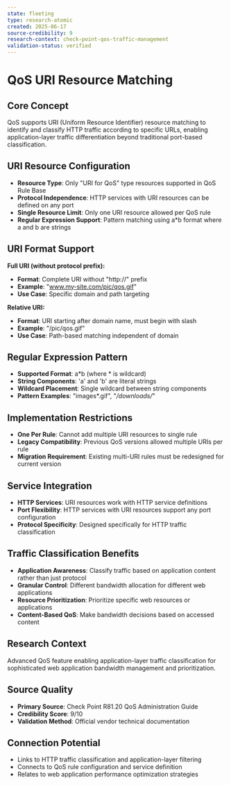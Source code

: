 ```yaml
---
state: fleeting
type: research-atomic
created: 2025-06-17
source-credibility: 9
research-context: check-point-qos-traffic-management
validation-status: verified
---
```


# QoS URI Resource Matching

## Core Concept
QoS supports URI (Uniform Resource Identifier) resource matching to identify and classify HTTP traffic according to specific URLs, enabling application-layer traffic differentiation beyond traditional port-based classification.

## URI Resource Configuration
- **Resource Type**: Only "URI for QoS" type resources supported in QoS Rule Base
- **Protocol Independence**: HTTP services with URI resources can be defined on any port
- **Single Resource Limit**: Only one URI resource allowed per QoS rule
- **Regular Expression Support**: Pattern matching using a*b format where a and b are strings

## URI Format Support
**Full URI (without protocol prefix):**
- **Format**: Complete URI without "http://" prefix
- **Example**: "www.my-site.com/pic/qos.gif"
- **Use Case**: Specific domain and path targeting

**Relative URI:**
- **Format**: URI starting after domain name, must begin with slash
- **Example**: "/pic/qos.gif"
- **Use Case**: Path-based matching independent of domain

## Regular Expression Pattern
- **Supported Format**: a*b (where * is wildcard)
- **String Components**: 'a' and 'b' are literal strings
- **Wildcard Placement**: Single wildcard between string components
- **Pattern Examples**: "images*.gif", "*/downloads/*"

## Implementation Restrictions
- **One Per Rule**: Cannot add multiple URI resources to single rule
- **Legacy Compatibility**: Previous QoS versions allowed multiple URIs per rule
- **Migration Requirement**: Existing multi-URI rules must be redesigned for current version

## Service Integration
- **HTTP Services**: URI resources work with HTTP service definitions
- **Port Flexibility**: HTTP services with URI resources support any port configuration
- **Protocol Specificity**: Designed specifically for HTTP traffic classification

## Traffic Classification Benefits
- **Application Awareness**: Classify traffic based on application content rather than just protocol
- **Granular Control**: Different bandwidth allocation for different web applications
- **Resource Prioritization**: Prioritize specific web resources or applications
- **Content-Based QoS**: Make bandwidth decisions based on accessed content

## Research Context
Advanced QoS feature enabling application-layer traffic classification for sophisticated web application bandwidth management and prioritization.

## Source Quality
- **Primary Source**: Check Point R81.20 QoS Administration Guide
- **Credibility Score**: 9/10
- **Validation Method**: Official vendor technical documentation

## Connection Potential
- Links to HTTP traffic classification and application-layer filtering
- Connects to QoS rule configuration and service definition
- Relates to web application performance optimization strategies